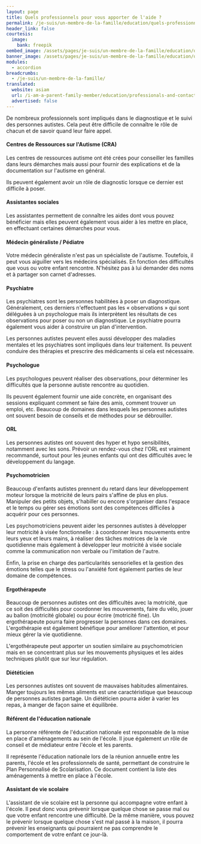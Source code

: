 ```yaml
---
layout: page
title: Quels professionnels pour vous apporter de l'aide ?
permalink: /je-suis/un-membre-de-la-famille/education/quels-professionnels-pour-vous-apporter-de-l-aide
header_link: false
courtesis:
  image:
    bank: freepik
oembed_image: /assets/pages/je-suis/un-membre-de-la-famille/education/quels-professionnels-pour-vous-apporter-de-l-aide/opengraph.jpg
banner_image: /assets/pages/je-suis/un-membre-de-la-famille/education/quels-professionnels-pour-vous-apporter-de-l-aide/banner.jpg
modules:
  - accordion
breadcrumbs:
  - /je-suis/un-membre-de-la-famille/
translated:
  website: asiam
  url: /i-am-a-parent-family-member/education/professionals-and-contacts/
  advertised: false
---
```


De nombreux professionnels sont impliqués dans le diagnostique et le suivi des
personnes autistes.
Cela peut être difficile de connaître le rôle de chacun et de savoir quand leur faire
appel.


<amp-accordion animate expand-single-section disable-session-states>
 <section expanded>
  <h4 class="n"><span></span>Centres de Ressources sur l'Autisme (CRA)</h4>
  <div>
<p>Les centres de ressources autisme ont été crées pour conseiller les familles dans leurs démarches mais aussi pour fournir
des explications et de la documentation sur l'autisme en général.</p>
<p>Ils peuvent également avoir un rôle de diagnostic lorsque ce dernier est difficile à poser.</p>
  </div>
 </section>
 <section>
  <h4 class="n"><span></span>Assistantes sociales</h4>
  <div>
<p>Les assistantes permettent de connaître les aides dont vous pouvez bénéficier mais elles peuvent également vous aider à les mettre en place, en effectuant certaines
démarches pour vous.</p>
  </div>
 </section>
 <section>
  <h4 class="n"><span></span>Médecin généraliste / Pédiatre</h4>
  <div>
<p>Votre médecin généraliste n'est pas un spécialiste de l'autisme. Toutefois, il peut vous aiguiller vers les médecins spécialisés.
En fonction des difficultés que vous ou votre enfant 
rencontre. N'hésitez pas à lui demander des noms et à partager son carnet d'adresses.</p>
  </div>
 </section>
 <section>
  <h4 class="n"><span></span>Psychiatre</h4>
  <div>
<p>Les psychiatres sont les personnes habilitées à poser un diagnostique.
Généralement, ces derniers n'effectuent pas les « observations » qui sont déléguées à un psychologue mais ils interprètent les résultats de ces observations
pour poser ou non un diagnostique.
Le psychiatre pourra également vous aider à construire un plan d'intervention.</p>
<p>Les personnes autistes peuvent elles aussi développer des maladies mentales et les psychiatres sont impliqués dans leur traitement. Ils peuvent conduire des thérapies et
prescrire des médicaments si cela est nécessaire.</p>
  </div>
 </section>
 <section>
  <h4 class="n"><span></span>Psychologue</h4>
  <div>
<p>Les psychologues peuvent réaliser des observations, pour déterminer les difficultés que la personne autiste rencontre au quotidien.</p>
<p>Ils peuvent également fournir une aide concrète, en organisant des sessions expliquant comment
se faire des amis, comment trouver un emploi, etc.
Beaucoup de domaines dans lesquels les personnes autistes ont souvent besoin de conseils et de méthodes pour se débrouiller.</p>
  </div>
 </section>
 <section>
  <h4 class="n"><span></span>ORL</h4>
  <div>
<p>Les personnes autistes ont souvent des hyper et hypo sensibilités, notamment avec les sons. Prévoir un rendez-vous chez l'ORL est vraiment recommandé, surtout pour les jeunes
enfants qui ont des difficultés avec le développement du langage.</p>
  </div>
 </section>
 <section>
  <h4 class="n"><span></span>Psychomotricien</h4>
  <div>

<p>Beaucoup d'enfants autistes prennent du retard dans leur développement moteur 
lorsque la motricité de leurs pairs s'affine de plus en plus.<br />Manipuler des petits objets, s'habiller ou encore s'organiser dans l'espace et le 
temps ou gérer ses émotions sont des compétences difficiles à acquérir pour ces 
personnes.</p>


<p>Les psychomotriciens peuvent aider les personnes autistes à développer leur
motricité à visée fonctionnelle&nbsp;: à coordonner leurs mouvements entre leurs yeux 
et leurs mains, à réaliser des tâches motrices de la vie quotidienne mais également à 
développer leur motricité à visée sociale comme la communication non verbale ou l'imitation de 
l'autre.</p>

<p>Enfin, la prise en charge des particularités sensorielles et la gestion 
des émotions telles que le stress ou l'anxiété font également parties de leur domaine de compétences.</p>
  </div>
 </section>
 <section>
  <h4 class="n"><span></span>Ergothérapeute</h4>
  <div>
<p>Beaucoup de personnes autistes ont des difficultés avec la motricité, que ce soit des difficultés pour coordonner les mouvements, faire du vélo, jouer au ballon (motricité globale) ou
pour écrire (motricité fine).
Un ergothérapeute pourra faire progresser la personnes dans ces domaines.
L'ergothérapie est également bénéfique pour améliorer l'attention, et pour mieux gérer la vie quotidienne.</p>
<p>L'ergothérapeute peut apporter un soutien similaire au psychomotricien mais en se concentrant plus sur les mouvements physiques et les aides techniques plutôt que 
sur leur régulation.</p>
  </div>
 </section>
 <section>
  <h4 class="n"><span></span>Diététicien</h4>
  <div>
<p>Les personnes autistes ont souvent de mauvaises habitudes alimentaires. Manger toujours les mêmes aliments est
une caractéristique que beaucoup de personnes autistes partage.
Un diététicien pourra aider à varier les repas, à manger de façon saine et équilibrée.</p>
  </div>
 </section>
 <section>
  <h4 class="n"><span></span>Référent de l'éducation nationale</h4>
  <div>
<p>La personne référente de l'éducation nationale est responsable de la mise en place d'aménagements au sein de l'école.
Il joue également un rôle de conseil et de médiateur entre l'école et les parents.</p>

<p>Il représente l'éducation nationale lors de la réunion annuelle entre les parents, l'école et les professionnels de santé, permettant de construire le Plan Personnalisé de
Scolarisation.
Ce document contient la liste des aménagements à mettre en place à l'école.</p>
  </div>
 </section>
 <section>
  <h4 class="n"><span></span>Assistant de vie scolaire</h4>
  <div>
<p>L'assistant de vie scolaire est la personne qui accompagne votre enfant à l'école. Il peut donc vous prévenir lorsque quelque chose se passe mal ou que votre enfant rencontre une difficulté. De la même manière,
vous pouvez le prévenir lorsque quelque chose s'est mal passé à la maison, il pourra prévenir les enseignants qui pourraient ne pas comprendre le comportement de votre enfant ce jour-là.</p>
  </div>
 </section>
</amp-accordion>

